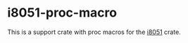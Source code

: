 # i8051-proc-macro

This is a support crate with proc macros for the
[i8051](https://crates.io/crates/i8051) crate.

